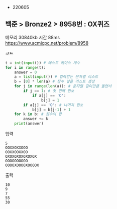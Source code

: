- 220605
##  백준 > Bronze2 > 8958번 : OX퀴즈
메모리 30840kb 시간 88ms  
https://www.acmicpc.net/problem/8958  

코드
```python
t = int(input()) # 테스트 케이스 개수
for i in range(t):
    answer = 0
    a = list(input()) # 입력받는 문자열 리스트
    b = [0] * len(a) # 점수 넣을 리스트 생성
    for j in range(len(a)): # 문자열 길이만큼 돌면서
        if j == 1: # 첫 번째 원소
            if a[j] == 'O':
                b[j] = 1
        if a[j] == 'O': # 나머지 원소
            b[j] = b[j-1] + 1
    for k in b: # 점수의 합
        answer += k
    print(answer)
```

입력
```
5
OOXXOXXOOO
OOXXOOXXOO
OXOXOXOXOXOXOX
OOOOOOOOOO
OOOOXOOOOXOOOOX
```

출력
```
10
9
7
55
30
```